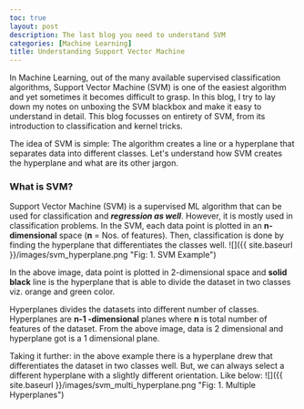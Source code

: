 ```yaml
---
toc: true
layout: post
description: The last blog you need to understand SVM
categories: [Machine Learning]
title: Understanding Support Vector Machine
---
```


In Machine Learning, out of the many available supervised classification algorithms, Support Vector Machine (SVM) is one of the easiest algorithm and yet sometimes it becomes difficult to grasp. In this blog, I try to lay down my notes on unboxing the SVM blackbox and make it easy to understand in detail. This blog focusses on entirety of SVM, from its introduction to classification and kernel tricks.

The idea of SVM is simple: The algorithm creates a line or a hyperplane that separates data into different classes. Let's understand how SVM creates the hyperplane and what are its other jargon.

### What is SVM?
Support Vector Machine (SVM) is a supervised ML algorithm that can be used for classification and ***regression as well***. However, it is mostly used in classification problems. In the SVM, each data point is plotted in an **n-dimensional** space (**n** = Nos. of features). Then, classification is done by finding the hyperplane that differentiates the classes well.
![]({{ site.baseurl }}/images/svm_hyperplane.png "Fig: 1. SVM Example")

In the above image, data point is plotted in 2-dimensional space and **solid black** line is the hyperplane that is able to divide the dataset in two classes viz. orange and green color.

Hyperplanes divides the datasets into different number of classes. Hyperplanes are **n-1 -dimensional** planes where **n** is total number of features of the dataset. From the above image, data is 2 dimensional and hyperplane got is a 1 dimensional plane.

Taking it further: in the above example there is a hyperplane drew that differentiates the dataset in two classes well. But, we can always select a different hyperplane with a slightly different orientation. Like below: 
![]({{ site.baseurl }}/images/svm_multi_hyperplane.png "Fig: 1. Multiple Hyperplanes")
